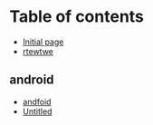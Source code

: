 # Table of contents

* [Initial page](README.md)
* [rtewtwe](rtewtwe.md)

## android

* [andfoid](android/andfoid.md)
* [Untitled](android/untitled-1.md)

